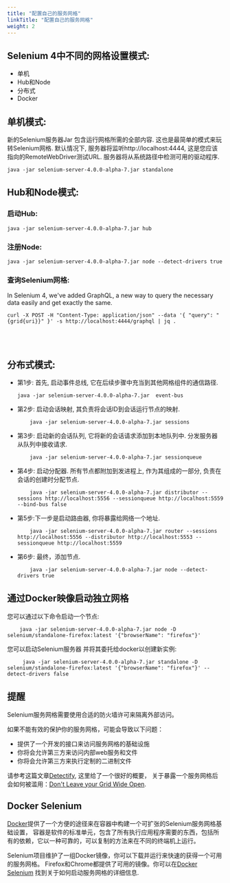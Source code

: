 ```yaml
---
title: "配置自己的服务网格"
linkTitle: "配置自己的服务网格"
weight: 2
---
```



## Selenium 4中不同的网格设置模式:
* 单机
* Hub和Node
* 分布式
* Docker

## 单机模式:
新的Selenium服务器Jar
包含运行网格所需的全部内容.
这也是最简单的模式来玩转Selenium网格.
默认情况下, 服务器将监听http://localhost:4444,
这是您应该指向的RemoteWebDriver测试URL.
服务器将从系统路径中检测可用的驱动程序.

```shell
java -jar selenium-server-4.0.0-alpha-7.jar standalone
```

## Hub和Node模式:

### 启动Hub:
```shell
java -jar selenium-server-4.0.0-alpha-7.jar hub
```

### 注册Node:

```shell
java -jar selenium-server-4.0.0-alpha-7.jar node --detect-drivers true
```

### 查询Selenium网格:

In Selenium 4, we've added GraphQL, a new way to query the necessary data easily and get exactly the same.

```shell
curl -X POST -H "Content-Type: application/json" --data '{ "query": "{grid{uri}}" }' -s http://localhost:4444/graphql | jq .
```
<br><br>

## 分布式模式:

* 第1步: 首先, 启动事件总线,
  它在后续步骤中充当到其他网格组件的通信路径.

    ```shell
    java -jar selenium-server-4.0.0-alpha-7.jar  event-bus
    ```

* 第2步: 启动会话映射,
  其负责将会话ID到会话运行节点的映射.

    ```shell
        java -jar selenium-server-4.0.0-alpha-7.jar sessions
    ```

* 第3步: 启动新的会话队列,
  它将新的会话请求添加到本地队列中.
  分发服务器从队列中接收请求.

    ```shell
        java -jar selenium-server-4.0.0-alpha-7.jar sessionqueue
    ```

* 第4步: 启动分配器.
  所有节点都附加到发进程上, 作为其组成的一部分,
  负责在会话的创建时分配节点.

    ```shell
        java -jar selenium-server-4.0.0-alpha-7.jar distributor --sessions http://localhost:5556 --sessionqueue http://localhost:5559 --bind-bus false
    ```

* 第5步:下一步是启动路由器,
  你将暴露给网络一个地址.

    ```shell
        java -jar selenium-server-4.0.0-alpha-7.jar router --sessions http://localhost:5556 --distributor http://localhost:5553 --sessionqueue http://localhost:5559
    ```

* 第6步: 最终，添加节点.

    ```shell
        java -jar selenium-server-4.0.0-alpha-7.jar node --detect-drivers true
    ```

## 通过Docker映像启动独立网格

您可以通过以下命令启动一个节点:

```shell
    java -jar selenium-server-4.0.0-alpha-7.jar node -D selenium/standalone-firefox:latest '{"browserName": "firefox"}'
```

您可以启动Selenium服务器
并将其委托给docker以创建新实例:

```shell
     java -jar selenium-server-4.0.0-alpha-7.jar standalone -D selenium/standalone-firefox:latest '{"browserName": "firefox"}' --detect-drivers false
```

## 提醒

Selenium服务网格需要使用合适的防火墙许可来隔离外部访问。

如果不能有效的保护你的服务网格，可能会导致以下问题：

* 提供了一个开发的接口来访问服务网格的基础设施
* 你将会允许第三方来访问内部web服务和文件
* 你将会允许第三方来执行定制的二进制文件

请参考这篇文章[Detectify](//labs.detectify.com), 这里给了一个很好的概要，
关于暴露一个服务网格后会如何被滥用：[Don't Leave your Grid Wide Open](//labs.detectify.com/2017/10/06/guest-blog-dont-leave-your-grid-wide-open/).


## Docker Selenium
[Docker](//www.docker.com/)提供了一个方便的途径来在容器中构建一个可扩张的Selenium服务网格基础设置，
容器是软件的标准单元，包含了所有执行应用程序需要的东西，包括所有的依赖，它以一种可靠的，可以复制的方法来在不同的终端机上运行。

Selenium项目维护了一组Docker镜像，你可以下载并运行来快速的获得一个可用的服务网格。
Firefox和Chrome都提供了可用的镜像。你可以在[Docker Selenium](//github.com/SeleniumHQ/docker-selenium) 找到关于如何启动服务网格的详细信息.
